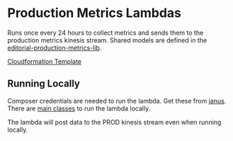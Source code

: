 # Production Metrics Lambdas

Runs once every 24 hours to collect metrics and sends them to the production metrics kinesis stream. Shared models are defined in the [editorial-production-metrics-lib](https://github.com/guardian/editorial-production-metrics-lib).

[Cloudformation Template](https://github.com/guardian/editorial-tools-platform/blob/master/cloudformation/editorial-production-metrics/EditorialProductionMetricsLambdas.yml)

## Running Locally

Composer credentials are needed to run the lambda. Get these from [janus](https://janus.gutools.co.uk).
There are [main classes](src/main/scala/metricsLambdas/mainclasses/) to run the lambda locally.

The lambda will post data to the PROD kinesis stream even when running locally. 
